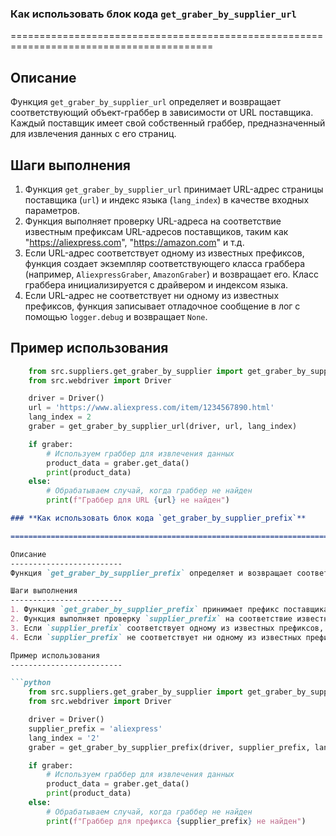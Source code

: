 ### **Как использовать блок кода `get_graber_by_supplier_url`**

=========================================================================================

Описание
-------------------------
Функция `get_graber_by_supplier_url` определяет и возвращает соответствующий объект-граббер в зависимости от URL поставщика. Каждый поставщик имеет свой собственный граббер, предназначенный для извлечения данных с его страниц.

Шаги выполнения
-------------------------
1. Функция `get_graber_by_supplier_url` принимает URL-адрес страницы поставщика (`url`) и индекс языка (`lang_index`) в качестве входных параметров.
2. Функция выполняет проверку URL-адреса на соответствие известным префиксам URL-адресов поставщиков, таким как "https://aliexpress.com", "https://amazon.com" и т.д.
3. Если URL-адрес соответствует одному из известных префиксов, функция создает экземпляр соответствующего класса граббера (например, `AliexpressGraber`, `AmazonGraber`) и возвращает его. Класс граббера инициализируется с драйвером и индексом языка.
4. Если URL-адрес не соответствует ни одному из известных префиксов, функция записывает отладочное сообщение в лог с помощью `logger.debug` и возвращает `None`.

Пример использования
-------------------------

```python
    from src.suppliers.get_graber_by_supplier import get_graber_by_supplier_url
    from src.webdriver import Driver

    driver = Driver()
    url = 'https://www.aliexpress.com/item/1234567890.html'
    lang_index = 2
    graber = get_graber_by_supplier_url(driver, url, lang_index)

    if graber:
        # Используем граббер для извлечения данных
        product_data = graber.get_data()
        print(product_data)
    else:
        # Обрабатываем случай, когда граббер не найден
        print(f"Граббер для URL {url} не найден")
```
```markdown
### **Как использовать блок кода `get_graber_by_supplier_prefix`**

=========================================================================================

Описание
-------------------------
Функция `get_graber_by_supplier_prefix` определяет и возвращает соответствующий объект-граббер в зависимости от префикса поставщика.

Шаги выполнения
-------------------------
1. Функция `get_graber_by_supplier_prefix` принимает префикс поставщика (`supplier_prefix`) и индекс языка (`lang_index`, по умолчанию "2") в качестве входных параметров.
2. Функция выполняет проверку `supplier_prefix` на соответствие известным префиксам поставщиков, таким как "aliexpress", "amazon" и т.д.
3. Если `supplier_prefix` соответствует одному из известных префиксов, функция создает экземпляр соответствующего класса граббера (например, `AliexpressGraber`, `AmazonGraber`) и возвращает его. Класс граббера инициализируется с драйвером и индексом языка.
4. Если `supplier_prefix` не соответствует ни одному из известных префиксов, функция возвращает `grabber or False`.

Пример использования
-------------------------

```python
    from src.suppliers.get_graber_by_supplier import get_graber_by_supplier_prefix
    from src.webdriver import Driver

    driver = Driver()
    supplier_prefix = 'aliexpress'
    lang_index = '2'
    graber = get_graber_by_supplier_prefix(driver, supplier_prefix, lang_index)

    if graber:
        # Используем граббер для извлечения данных
        product_data = graber.get_data()
        print(product_data)
    else:
        # Обрабатываем случай, когда граббер не найден
        print(f"Граббер для префикса {supplier_prefix} не найден")